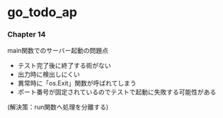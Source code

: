 # go_todo_ap

### Chapter 14
main関数でのサーバー起動の問題点
- テスト完了後に終了する術がない
- 出力時に検出しにくい
- 異常時に「os.Exit」関数が呼ばれてしまう
- ポート番号が固定されているのでテストで起動に失敗する可能性がある

(解決策：run関数へ処理を分離する)